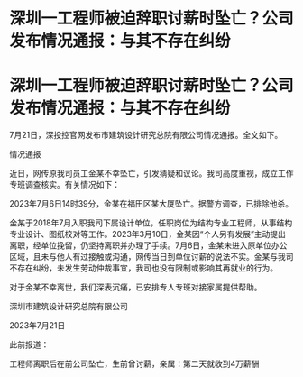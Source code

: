 # 深圳一工程师被迫辞职讨薪时坠亡？公司发布情况通报：与其不存在纠纷

# 深圳一工程师被迫辞职讨薪时坠亡？公司发布情况通报：与其不存在纠纷

7月21日，深投控官网发布市建筑设计研究总院有限公司情况通报。全文如下。

情况通报

近日，网传原我司员工金某不幸坠亡，引发猜疑和议论。我司高度重视，成立工作专班调查核实。有关情况如下：

2023年7月6日14时39分，金某在福田区某大厦坠亡。据警方调查，已排除他杀。

金某于2018年7月入职我司下属设计单位，任职岗位为结构专业工程师，从事结构专业设计、图纸校对等工作。2023年3月10日，金某因“个人另有发展”主动提出离职，经单位挽留，仍坚持离职并办理了手续。7月6日，金某未进入原单位办公区域，且未与他人有过接触或沟通，网传当日到单位讨薪的说法不实。金某与我司不存在纠纷，未发生劳动仲裁事宜，我司也没有限制或影响其再就业的行为。

对于金某不幸离世，我们深表沉痛，已安排专人专班对接家属提供帮助。

深圳市建筑设计研究总院有限公司

2023年7月21日

此前报道：

工程师离职后在前公司坠亡，生前曾讨薪，亲属：第二天就收到4万薪酬

